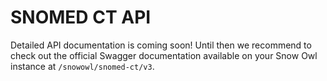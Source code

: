 # SNOMED CT API

Detailed API documentation is coming soon! Until then we recommend to check out the official Swagger documentation available on your Snow Owl instance at `/snowowl/snomed-ct/v3`.